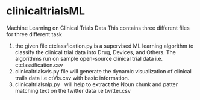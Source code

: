 # clinicaltrialsML
Machine Learning on Clinical Trials Data 
This contains three different files for three different task
1. the given file ctclassfication.py is a supervised ML learning algorithm to classify the clinical trial data into Drug, Devices, and Others. The algorithms run on sample open-source clinical trial data i.e. ctclassification.csv
2. clinicaltrialsvis.py file will generate the dynamic visualization of clinical trails data i.e ctVis.csv with basic information. 
3. clinicaltrialsnlp.py   will help to extract the Noun chunk and patter matching text on the twitter data i.e twitter.csv 
